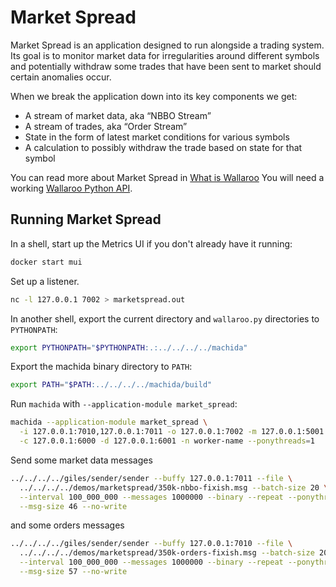 # Market Spread

Market Spread is an application designed to run alongside a trading system. Its goal is to monitor market data for irregularities around different symbols and potentially withdraw some trades that have been sent to market should certain anomalies occur. 

When we break the application down into its key components we get:

- A stream of market data, aka “NBBO Stream”
- A stream of trades, aka “Order Stream”
- State in the form of latest market conditions for various symbols
- A calculation to possibly withdraw the trade based on state for that symbol

You can read more about Market Spread in [What is Wallaroo](/book/what-is-wallaroo.md)
You will need a working [Wallaroo Python API](/book/python/intro.md).

## Running Market Spread

In a shell, start up the Metrics UI if you don't already have it running:

```bash
docker start mui
```

Set up a listener.

```bash
nc -l 127.0.0.1 7002 > marketspread.out
```

In another shell, export the current directory and `wallaroo.py` directories to `PYTHONPATH`:

```bash
export PYTHONPATH="$PYTHONPATH:.:../../../../machida"
```

Export the machida binary directory to `PATH`:

```bash
export PATH="$PATH:../../../../machida/build"
```

Run `machida` with `--application-module market_spread`:

```bash
machida --application-module market_spread \
  -i 127.0.0.1:7010,127.0.0.1:7011 -o 127.0.0.1:7002 -m 127.0.0.1:5001 \
  -c 127.0.0.1:6000 -d 127.0.0.1:6001 -n worker-name --ponythreads=1
```

Send some market data messages

```bash
../../../../giles/sender/sender --buffy 127.0.0.1:7011 --file \
  ../../../../demos/marketspread/350k-nbbo-fixish.msg --batch-size 20 \
  --interval 100_000_000 --messages 1000000 --binary --repeat --ponythreads=1 \
  --msg-size 46 --no-write
```

and some orders messages

```bash
../../../../giles/sender/sender --buffy 127.0.0.1:7010 --file \
  ../../../../demos/marketspread/350k-orders-fixish.msg --batch-size 20 \
  --interval 100_000_000 --messages 1000000 --binary --repeat --ponythreads=1 \
  --msg-size 57 --no-write
```
